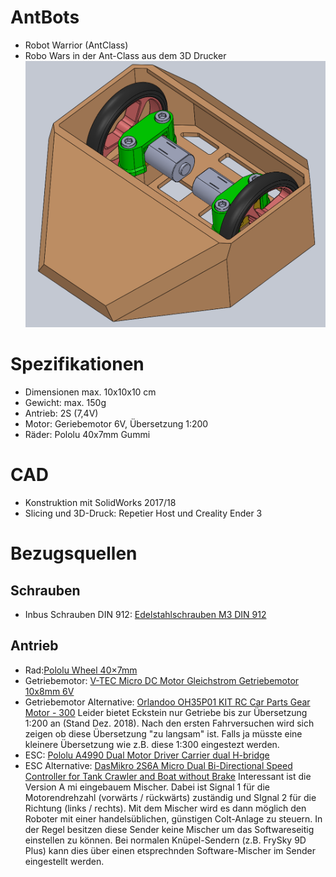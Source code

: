 # AntBots
+ Robot Warrior (AntClass)
+ Robo Wars in der Ant-Class aus dem 3D Drucker
![Susi - AntBot](https://github.com/merlin1031/AntBots/blob/master/CAD-Daten/Bilder/Susi-Konzept1-4.png)

# Spezifikationen
+ Dimensionen max. 10x10x10 cm
+ Gewicht: max. 150g
+ Antrieb: 2S (7,4V)
+ Motor: Geriebemotor 6V, Übersetzung 1:200
+ Räder: Pololu 40x7mm Gummi

# CAD
+ Konstruktion mit SolidWorks 2017/18
+ Slicing und 3D-Druck: Repetier Host und Creality Ender 3


# Bezugsquellen
## Schrauben
+ Inbus Schrauben DIN 912: [Edelstahlschrauben M3 DIN 912](https://gedex-shop.de/de/schrauben/ZYLINDERSCHRAUBEN/Zylinderkopf-DIN-3699/DIN-912-M3-Innensechskantschrauben-mit-Zylinderkopf-Edelstahl-rostfrei-A2-3700/)

## Antrieb
+ Rad:[Pololu Wheel 40×7mm](https://eckstein-shop.de/Pololu-Wheel-407mm-Pair-Black)
+ Getriebemotor: [V-TEC Micro DC Motor Gleichstrom Getriebemotor 10x8mm 6V](https://eckstein-shop.de/V-TEC-Micro-DC-Motor-Gleichstrom-Getriebemotor-10x8mm-10x12mm-12x13mm-3V-6V-17-560RPM)
+ Getriebemotor Alternative: [Orlandoo OH35P01 KIT RC Car Parts Gear Motor - 300](https://www.banggood.com/custlink/v3KGERK978)
Leider bietet Eckstein nur Getriebe bis zur Übersetzung 1:200 an (Stand Dez. 2018). Nach den ersten Fahrversuchen wird sich zeigen ob diese Übersetzung "zu langsam" ist. Falls ja müsste eine kleinere Übersetzung wie z.B. diese 1:300 eingestezt werden.
+ ESC: [Pololu A4990 Dual Motor Driver Carrier dual H-bridge](https://eckstein-shop.de/Pololu-A4990-Dual-Motor-Driver-Carrier-dual-H-bridge)
+ ESC Alternative: [DasMikro 2S6A Micro Dual Bi-Directional Speed Controller for Tank Crawler and Boat without Brake](https://www.banggood.com/custlink/vmGmdEGiuN)
Interessant ist die Version A mi eingebauem Mischer. Dabei ist Signal 1 für die Motorendrehzahl (vorwärts / rückwärts) zuständig und SIgnal 2 für die Richtung (links / rechts). Mit dem Mischer wird es dann möglich den Roboter mit einer handelsüblichen, günstigen Colt-Anlage zu steuern. In der Regel besitzen diese Sender keine Mischer um das Softwareseitig einstellen zu können. Bei normalen Knüpel-Sendern (z.B. FrySky 9D Plus) kann dies über einen etsprechnden Software-Mischer im Sender eingestellt werden.
